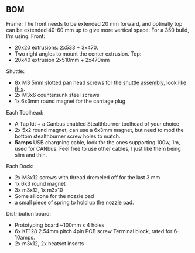 ## BOM

Frame:
The front needs to be extended 20 mm forward, and optinally top can be extended 40-60 mm up to give more vertical space.
For a 350 build, I'm using:
Front:
 * 20x20 extrusions: 2x533 + 3x470.
 * Two right angles to mount the center extrusion.
Top:
 * 20x40 extrusion 2x510mm + 2x470mm

Shuttle:
 * 8x M3 5mm slotted pan head screws for the [shuttle assembly](assembly.md), look [like this](https://accu-components.com/us/pan-head-screws/7119-SFP-M3-5-A4).
 * 2x M3x6 countersunk steel screws
 * 1x 6x3mm round magnet for the carriage plug.
 
Each Toolhead:
 * A Tap kit + a Canbus enabled Stealthburner toolhead of your choice
 * 2x 5x2 round magnet, can use a 6x3mm magnet, but need to mod the bottom stealthburner screw holes to match.
 * **5amps** USB chargning cable, look for the ones supporting 100w, 1m, used for CANbus. Feel free to use other cables, I just like them being slim and thin.

Each Dock:
 * 2x M3x12 screws with thread dremeled off for the last 3 mm
 * 1x 6x3 round magnet
 * 3x m3x12, 1x m3x10
 * Some silicone for the nozzle pad
 * a small piece of spring to hold up the nozzle pad.
 
Distribution board:
 * Prototyping board ~100mm x 4 holes
 * 6x KF128 2.54mm pitch 4pin PCB screw Terminal block, rated for 6-10amps.
 * 2x m3x12, 2x heatset inserts
